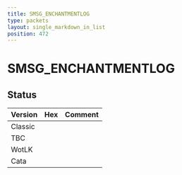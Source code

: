 ```yaml
---
title: SMSG_ENCHANTMENTLOG
type: packets
layout: single_markdown_in_list
position: 472
---
```


# SMSG_ENCHANTMENTLOG

## Status

Version | Hex | Comment
---------- | ---------- | ---------- 
Classic |  |  
TBC |  |  
WotLK |  |  
Cata |  |  
